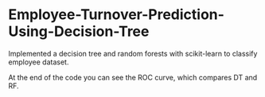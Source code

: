 # Employee-Turnover-Prediction-Using-Decision-Tree

Implemented a decision tree and random forests with scikit-learn to classify employee dataset.


At the end of the code you can see the ROC curve, which compares DT and RF.
